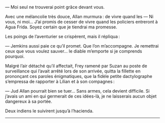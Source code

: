 — Moi seul ne trouverai point grâce devant vous.

Avec une mélancolie très douce, Allan murmura :
de vivre quand les
— Ni vous, ni moi… J’ai promis de cesser de vivre quand les policiers
entreront à Agua Frida. Soyez certain que je tiendrai ma promesse.

Les poings de l’aventurier se crispèrent, mais il répliqua :

— Jemkins aussi paie ce qu’il promet. Que l’on m’accompagne. Je remettrai
ceux que vous voulez sauver… le diable m’emporte si je comprends pourquoi.

Malgré l’air détaché qu’il affectait, Frey ramené par Suzan au poste de
surveillance qui l’avait arrêté lors de son arrivée, quitta la fillette en
prononçant ces paroles énigmatiques, que la fidèle petite dactylographe
s’empressa de rapporter à Lilian et à son compagnes :

— Jud Allan pourrait bien se tuer… Sans armes, cela devient difficile.
Si j’avais un ami en qui germerait de ces idées-là, je ne laisserais aucun
objet dangereux à sa portée.

Deux indiens le suivirent jusqu’à l’hacienda.

-----

